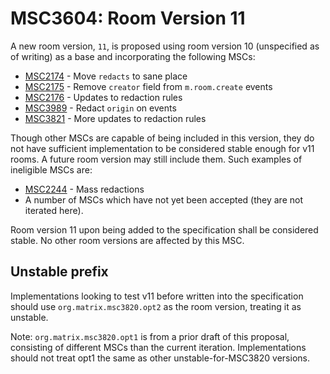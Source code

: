 # MSC3604: Room Version 11

A new room version, `11`, is proposed using room version 10 (unspecified as of writing) as a base
and incorporating the following MSCs:

* [MSC2174](https://github.com/matrix-org/matrix-spec-proposals/pull/2174) - Move `redacts` to sane place
* [MSC2175](https://github.com/matrix-org/matrix-spec-proposals/pull/2175) - Remove `creator` field from `m.room.create` events
* [MSC2176](https://github.com/matrix-org/matrix-spec-proposals/pull/2176) - Updates to redaction rules
* [MSC3989](https://github.com/matrix-org/matrix-spec-proposals/pull/3989) - Redact `origin` on events
* [MSC3821](https://github.com/matrix-org/matrix-spec-proposals/pull/3821) - More updates to redaction rules

Though other MSCs are capable of being included in this version, they do not have sufficient implementation to be
considered stable enough for v11 rooms. A future room version may still include them. Such examples of ineligible MSCs
are:

* [MSC2244](https://github.com/matrix-org/matrix-spec-proposals/pull/2244) - Mass redactions
* A number of MSCs which have not yet been accepted (they are not iterated here).

Room version 11 upon being added to the specification shall be considered stable. No other room versions are affected
by this MSC.

## Unstable prefix

Implementations looking to test v11 before written into the specification should use `org.matrix.msc3820.opt2`
as the room version, treating it as unstable.

Note: `org.matrix.msc3820.opt1` is from a prior draft of this proposal, consisting of different MSCs than the
current iteration. Implementations should not treat opt1 the same as other unstable-for-MSC3820 versions.
